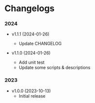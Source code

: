 # Changelogs

### 2024

- v1.1.1 (2024-01-26)
  - Update CHANGELOG

- v1.1.0 (2024-01-26)
  - Add unit test
  - Update some scripts & descriptions


### 2023

- v1.0.0 (2023-10-13)
    - Initial release
